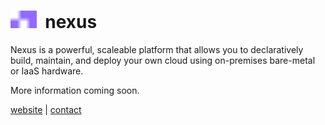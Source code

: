 <span>
  <h1><img src="https://raw.githubusercontent.com/deploynexus/brand/main/svg/logo-transparent.svg" alt="Nexus" style="height: 1em;">&nbsp;&nbsp;nexus</h1>
</span>

Nexus is a powerful, scaleable platform that allows you to declaratively build, maintain, and deploy your own cloud using on-premises bare-metal or IaaS hardware.

More information coming soon.

[website](https://deploy.nexus) | [contact](mailto:contact@deploy.nexus)

